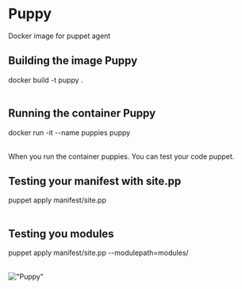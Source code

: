 # Puppy
Docker image for puppet agent


## Building the image Puppy
docker build -t puppy . <br/><br/>

## Running the container Puppy
docker run -it --name puppies puppy<br/><br/>

When you run the container puppies. You can test your code puppet.

## Testing your manifest with site.pp
puppet apply manifest/site.pp <br/><br/>

## Testing you modules
puppet apply manifest/site.pp --modulepath=modules/ <br/><br/>

!["Puppy"](http://cdn-www.dailypuppy.com/media/dogs/anonymous/11415/20090205138253_.jpg_w450.jpg)
